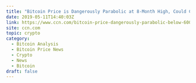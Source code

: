 ```yaml
---
title: "Bitcoin Price is Dangerously Parabolic at 8-Month High, Could Collapse Below $6,000"
date: 2019-05-11T14:40:03Z
link: https://www.ccn.com/bitcoin-price-dangerously-parabolic-below-6000?utm_medium=RSS&utm_source=hune
site: ccn.com
topic: crypto
category:
  - Bitcoin Analysis
  - Bitcoin Price News
  - Crypto
  - News
  - Bitcoin
draft: false
---
```

